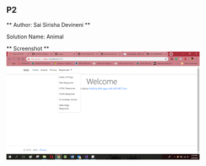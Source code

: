 ## P2
** Author: Sai Sirisha Devineni **

Solution Name: Animal

** Screenshot **
![image](https://github.com/DevineniSirisha/Animal/blob/master/images/Screenshot%20(164).png)
